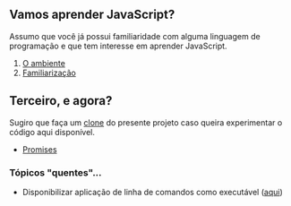 ## Vamos aprender JavaScript?
Assumo que você já possui familiaridade com alguma linguagem de programação e que tem interesse em aprender JavaScript.

1. [O ambiente](documentos/ambiente.md)
1. [Familiarização](documentos/familiarizar.md)


## Terceiro, e agora?
Sugiro que faça um [clone](https://asciinema.org/a/161953) do presente projeto caso queira experimentar o código aqui disponível.

- [Promises](outros/promises)

### Tópicos "quentes"...
- Disponibilizar aplicação de linha de comandos como executável ([aqui](https://www.google.com.br/amp/s/x-team.com/blog/a-guide-to-creating-a-nodejs-command/amp/))

